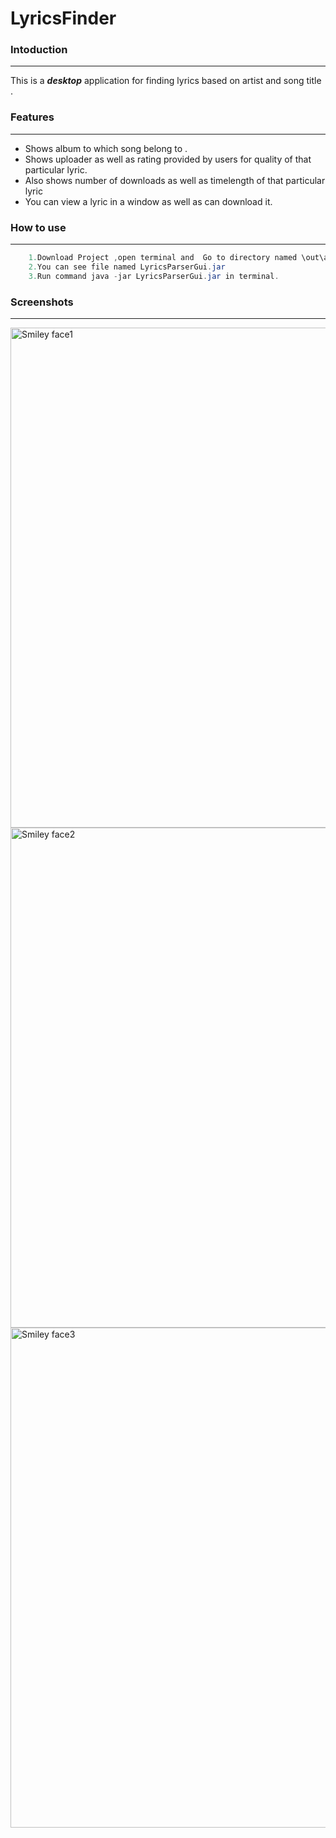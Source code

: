 # LyricsFinder 

### Intoduction
-----------

This is a ***desktop*** application for finding lyrics based on artist and song title .

### Features
___________

* Shows album to which song belong to .
* Shows uploader as well as rating provided by users for quality of that particular lyric.
* Also shows number of downloads as well as timelength of that particular lyric
* You can view a lyric in a window as well as can download it.


### How to use
________

```java
    1.Download Project ,open terminal and  Go to directory named \out\artifacts\LyricsParserGui_jar
    2.You can see file named LyricsParserGui.jar
    3.Run command java -jar LyricsParserGui.jar in terminal.
```

### Screenshots
________

<!--![ss1](https://github.com/sacOO7/LyricsFinder/blob/master/Screenshots/Screenshot%20from%202016-04-03%2021:27:28.png)-->
<!--![ss2](https://github.com/sacOO7/LyricsFinder/blob/master/Screenshots/Screenshot%20from%202016-04-03%2021:27:58.png)-->
<!--![ss3](https://github.com/sacOO7/LyricsFinder/blob/master/Screenshots/Screenshot%20from%202016-04-03%2021:29:11.png)-->
<img src="https://github.com/sacOO7/LyricsFinder/blob/master/Screenshots/Screenshot%20from%202016-04-03%2021:27:28.png" width="800" height="800" alt="Smiley face1" align="middle"><br>
<img src="https://github.com/sacOO7/LyricsFinder/blob/master/Screenshots/Screenshot%20from%202016-04-03%2021:27:58.png" width="800" height="800" alt="Smiley face2" align="middle"><br>
<img src="https://github.com/sacOO7/LyricsFinder/blob/master/Screenshots/Screenshot%20from%202016-04-03%2021:29:11.png" width="800" height="800" alt="Smiley face3" align="middle">





